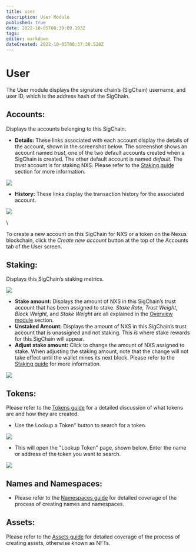 ```yaml
---
title: user
description: User Module
published: true
date: 2022-10-05T08:39:09.193Z
tags: 
editor: markdown
dateCreated: 2022-10-05T08:37:38.528Z
---
```


# User

The User module displays the signature chain’s (SigChain) username, and user ID, which is the address hash of the SigChain.

## **Accounts:**&#x20;

Displays the accounts belonging to this SigChain.

* **Details:** These links associated with each account display the details of the account, shown in the screenshot below. The screenshot shows an account named _trust_, one of the two default accounts created when a SigChain is created. The other default account is named _default_. The _trust_ account is for staking NXS. Please refer to the [Staking guide](https://nexus.io/ResourceHub/staking-guide) section for more information.

![](https://nexus.io/ResourceHub/images/guide/user2.png)

* **History:** These links display the transaction history for the associated account.

![](https://nexus.io/ResourceHub/images/guide/user1.png)

\


To create a new account on this SigChain for NXS or a token on the Nexus blockchain, click the _Create new account_ button at the top of the Accounts tab of the User screen.

## **Staking:**&#x20;

Displays this SigChain’s staking metrics.

![](https://nexus.io/ResourceHub/images/guide/user3.png)

* **Stake amount:** Displays the amount of NXS in this SigChain’s trust account that has been assigned to stake. _Stake Rate, Trust Weight, Block Weight,_ and _Stake Weight_ are all explained in the [Overview module](https://nexus.io/ResourceHub/wallet-guide#overview) section.
* **Unstaked Amount:** Displays the amount of NXS in this SigChain’s trust account that is unassigned and not staking. This is where stake rewards for this SigChain will appear.
* **Adjust stake amount:** Click to change the amount of NXS assigned to stake. When adjusting the staking amount, note that the change will not take effect until the wallet mines its next block. Please refer to the [Staking guide](https://nexus.io/ResourceHub/staking-guide) for more information.

![](https://nexus.io/ResourceHub/images/guide/user4.png)

## **Tokens:**&#x20;

Please refer to the [Tokens guide](https://nexus.io/ResourceHub/tokens) for a detailed discussion of what tokens are and how they are created.

* Use the Lookup a Token" button to search for a token.

![](https://nexus.io/ResourceHub/images/guide/user5.png)

* This will open the "Lookup Token" page, shown below. Enter the name or address of the token you want to search.

![](https://nexus.io/ResourceHub/images/guide/user6.png)

## **Names and Namespaces:**&#x20;

* Please refer to the [Namespaces guide](https://nexus.io/ResourceHub/namespaces) for detailed coverage of the process of creating names and namespaces.

## **Assets:**&#x20;

Please refer to the [Assets guide](https://nexus.io/ResourceHub/assets) for detailed coverage of the process of creating assets, otherwise known as NFTs.
